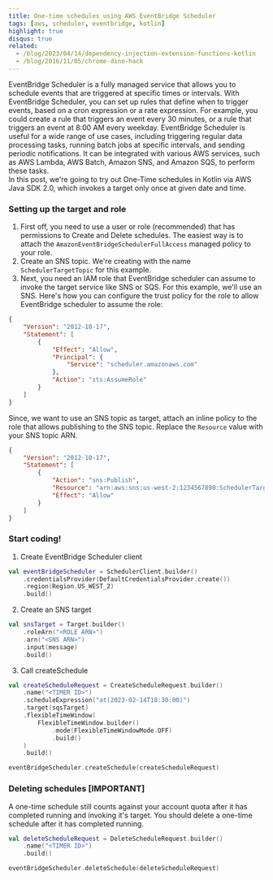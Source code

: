 ```yaml
---
title: One-time schedules using AWS EventBridge Scheduler
tags: [aws, scheduler, eventbridge, kotlin]
highlight: true
disqus: true
related:
  - /blog/2023/04/14/dependency-injection-extension-functions-kotlin
  - /blog/2016/11/05/chrome-dino-hack
---
```


EventBridge Scheduler is a fully managed service that allows you to schedule events that are triggered at specific times or intervals.
With EventBridge Scheduler, you can set up rules that define when to trigger events, based on a cron expression or a rate expression. For example, you could create a rule that triggers an event every 30 minutes, or a rule that triggers an event at 8:00 AM every weekday.
EventBridge Scheduler is useful for a wide range of use cases, including triggering regular data processing tasks, running batch jobs at specific intervals, and sending periodic notifications. It can be integrated with various AWS services, such as AWS Lambda, AWS Batch, Amazon SNS, and Amazon SQS, to perform these tasks.  
In this post, we're going to try out One-Time schedules in Kotlin via AWS Java SDK 2.0, which invokes a target only once at given date and time.

### Setting up the target and role
1. First off, you need to use a user or role (recommended) that has permissions to Create and Delete schedules. The easiest way is to attach the `AmazonEventBridgeSchedulerFullAccess` managed policy to your role.
2. Create an SNS topic. We're creating with the name `SchedulerTargetTopic` for this example.
3. Next, you need an IAM role that EventBridge scheduler can assume to invoke the target service like SNS or SQS. For this example, we'll use an SNS.
   Here's how you can configure the trust policy for the role to allow EventBridge scheduler to assume the role: 
```json
{
    "Version": "2012-10-17",
    "Statement": [
        {
            "Effect": "Allow",
            "Principal": {
                "Service": "scheduler.amazonaws.com"
            },
            "Action": "sts:AssumeRole"
        }
    ]
}
```
   Since, we want to use an SNS topic as target, attach an inline policy to the role that allows publishing to the SNS topic. Replace the `Resource` value with your SNS topic ARN.
```json
{
    "Version": "2012-10-17",
    "Statement": [
        {
            "Action": "sns:Publish",
            "Resource": "arn:aws:sns:us-west-2:1234567890:SchedulerTargetTopic", // <--- Put your SNS topic ARN here
            "Effect": "Allow"
        }
    ]
}
```

### Start coding!
1. Create EventBridge Scheduler client
```kotlin
val eventBridgeScheduler = SchedulerClient.builder()
    .credentialsProvider(DefaultCredentialsProvider.create())
    .region(Region.US_WEST_2)
    .build()
```
2. Create an SNS target
```kotlin
val snsTarget = Target.builder()
    .roleArn("<ROLE ARN>")
    .arn("<SNS ARN>")
    .input(message)
    .build()
```
3. Call createSchedule
```kotlin
val createScheduleRequest = CreateScheduleRequest.builder()
    .name("<TIMER ID>")
    .scheduleExpression("at(2023-02-14T18:30:00)")
    .target(sqsTarget)
    .flexibleTimeWindow(
        FlexibleTimeWindow.builder()
            .mode(FlexibleTimeWindowMode.OFF)
            .build()
    )
    .build()

eventBridgeScheduler.createSchedule(createScheduleRequest)
```

### Deleting schedules [IMPORTANT]

A one-time schedule still counts against your account quota after it has completed running and invoking it's target.
You should delete a one-time schedule after it has completed running.

```kotlin
val deleteScheduleRequest = DeleteScheduleRequest.builder()
    .name("<TIMER ID>")
    .build()

eventBridgeScheduler.deleteSchedule(deleteScheduleRequest)
```
